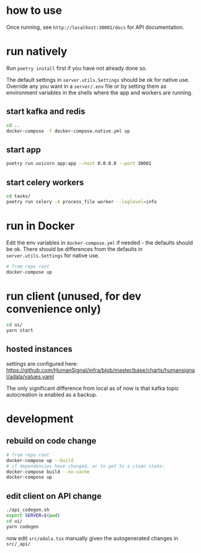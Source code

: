 # how to use

Once running, see `http://localhost:30001/docs` for API documentation.

# run natively

Run `poetry install` first if you have not already done so.

The default settings in `server.utils.Settings` should be ok for native use. Override any you want in a `server/.env` file or by setting them as environment variables in the shells where the app and workers are running.

## start kafka and redis

```bash
cd ..
docker-compose -f docker-compose.native.yml up
```

## start app

```bash
poetry run uvicorn app:app --host 0.0.0.0 --port 30001
```

## start celery workers

```bash
cd tasks/
poetry run celery -A process_file worker --loglevel=info
```

# run in Docker


Edit the env variables in `docker-compose.yml` if needed - the defaults should be ok. There should be differences from the defaults in `server.utils.Settings` for native use.

```bash
# from repo root
docker-compose up
```

# run client (unused, for dev convenience only)

```bash
cd ui/
yarn start
```

## hosted instances

settings are configured here: https://github.com/HumanSignal/infra/blob/master/base/charts/humansignal/adala/values.yaml

The only significant difference from local as of now is that kafka topic autocreation is enabled as a backup.

# development

## rebuild on code change

```bash
# from repo root
docker-compose up --build
# if dependencies have changed, or to get to a clean state:
docker-compose build --no-cache
docker-compose up
```

## edit client on API change

```bash
./api_codegen.sh
export SERVER=$(pwd)
cd ui/
yarn codegen
```
now edit `src/adala.tsx` manually given the autogenerated changes in `src/_api/`
